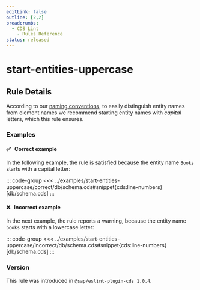 ```yaml
---
editLink: false
outline: [2,2]
breadcrumbs:
  - CDS Lint
    - Rules Reference
status: released
---
```


<script setup>
  import PlaygroundBadge from '../../../.vitepress/theme/components/PlaygroundBadge.vue'
</script>

# start-entities-uppercase

## Rule Details


According to our [naming conventions](../../../guides/domain-modeling#naming-conventions), to easily distinguish entity names from element names we recommend starting entity names with *capital* letters, which this rule ensures.

### Examples

#### ✅ &nbsp; Correct example

In the following example, the rule is satisfied because the entity name `Books` starts with a capital letter:

::: code-group
<<< ../examples/start-entities-uppercase/correct/db/schema.cds#snippet{cds:line-numbers} [db/schema.cds]
:::
<PlaygroundBadge
  name="start-entities-uppercase"
  kind="correct"
  :rules="{'@sap/cds/start-entities-uppercase': 'warn'}"
  :files="['db/schema.cds']"
/>

#### ❌ &nbsp; Incorrect example

In the next example, the rule reports a warning, because the entity name `books` starts with a lowercase letter:

::: code-group
<<< ../examples/start-entities-uppercase/incorrect/db/schema.cds#snippet{cds:line-numbers} [db/schema.cds]
:::
<PlaygroundBadge
  name="start-entities-uppercase"
  kind="incorrect"
  :rules="{'@sap/cds/start-entities-uppercase': 'warn'}"
  :files="['db/schema.cds']"
/>

### Version
This rule was introduced in `@sap/eslint-plugin-cds 1.0.4`.